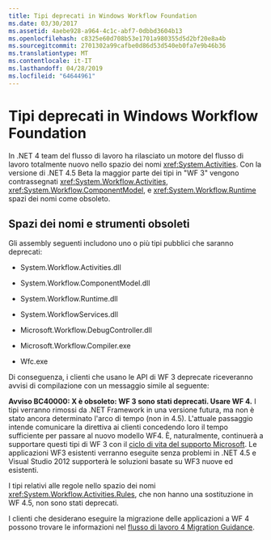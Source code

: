 ```yaml
---
title: Tipi deprecati in Windows Workflow Foundation
ms.date: 03/30/2017
ms.assetid: 4aebe928-a964-4c1c-abf7-0dbbd3604b13
ms.openlocfilehash: c8325e60d708b53e1701a980355d5d2bf20e8a4b
ms.sourcegitcommit: 2701302a99cafbe0d86d53d540eb0fa7e9b46b36
ms.translationtype: MT
ms.contentlocale: it-IT
ms.lasthandoff: 04/28/2019
ms.locfileid: "64644961"
---
```

# <a name="deprecated-types-in-windows-workflow-foundation"></a>Tipi deprecati in Windows Workflow Foundation
In .NET 4 team del flusso di lavoro ha rilasciato un motore del flusso di lavoro totalmente nuovo nello spazio dei nomi <xref:System.Activities>. Con la versione di .NET 4.5 Beta la maggior parte dei tipi in "WF 3" vengono contrassegnati <xref:System.Workflow.Activities>, <xref:System.Workflow.ComponentModel>, e <xref:System.Workflow.Runtime> spazi dei nomi come obsoleto.  
  
## <a name="obsolete-namespaces-and-tools"></a>Spazi dei nomi e strumenti obsoleti  
 Gli assembly seguenti includono uno o più tipi pubblici che saranno deprecati:  
  
- System.Workflow.Activities.dll  
  
- System.Workflow.ComponentModel.dll  
  
- System.Workflow.Runtime.dll  
  
- System.WorkflowServices.dll  
  
- Microsoft.Workflow.DebugController.dll  
  
- Microsoft.Workflow.Compiler.exe  
  
- Wfc.exe  
  
 Di conseguenza, i clienti che usano le API di WF 3 deprecate riceveranno avvisi di compilazione con un messaggio simile al seguente:  
  
 **Avviso BC40000: X è obsoleto: WF 3 sono stati deprecati. Usare WF 4.** I tipi verranno rimossi da .NET Framework in una versione futura, ma non è stato ancora determinato l'arco di tempo (non in 4.5). L'attuale passaggio intende comunicare la direttiva ai clienti concedendo loro il tempo sufficiente per passare al nuovo modello WF4. È, naturalmente, continuerà a supportare questi tipi di WF 3 con il [ciclo di vita del supporto Microsoft](https://aka.ms/MicrosoftSupportLifecycle). Le applicazioni WF3 esistenti verranno eseguite senza problemi in .NET 4.5 e Visual Studio 2012 supporterà le soluzioni basate su WF3 nuove ed esistenti.  
  
 I tipi relativi alle regole nello spazio dei nomi <xref:System.Workflow.Activities.Rules>, che non hanno una sostituzione in WF 4.5, non sono stati deprecati.  
  
 I clienti che desiderano eseguire la migrazione delle applicazioni a WF 4 possono trovare le informazioni nel [flusso di lavoro 4 Migration Guidance](migration-guidance.md).
